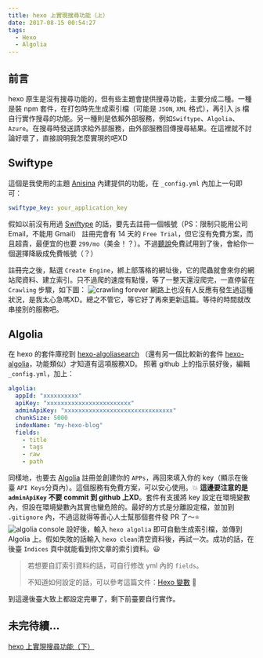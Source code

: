 ```yaml
---
title: hexo 上實現搜尋功能（上）
date: 2017-08-15 00:54:27
tags:
  - Hexo
  - Algolia
---
```

## 前言
hexo 原生是沒有搜尋功能的，但有些主題會提供搜尋功能，主要分成二種。一種是裝 npm 套件，在打包時先生成索引檔（可能是 `JSON`, `XML` 格式），再引入 js 檔自行實作搜尋的功能。另一種則是依賴外部服務，例如`Swiftype`、`Algolia`、`Azure`。在搜尋時發送請求給外部服務，由外部服務回傳搜尋結果。在這裡就不討論好壞了，直接說明我怎麼實現的吧XD

## Swiftype
這個是我使用的主題 [Anisina](https://github.com/Haojen/hexo-theme-Anisina) 內建提供的功能，在 `_config.yml` 內加上一句即可：
```yml
swiftype_key: your_application_key
```
假如以前沒有用過 [Swiftype](https://swiftype.com/) 的話，要先去註冊一個帳號（PS：限制只能用公司 Email，不能用 Gmail）
註冊完會有 14 天的 `Free Trial`，但它沒有免費方案，而且超貴，最便宜的也要 `299/mo`（美金！？）。不過[聽說](http://www.jerryfu.net/post/search-engine-for-hexo-with-swiftype-v2.html)免費試用到了後，會給你一個選擇降級成免費帳號（？）

註冊完之後，點選 `Create Engine`，綁上部落格的網址後，它的爬蟲就會來你的網站爬資料、建立索引。只不過爬的速度有點慢，等了一整天還沒爬完，一直停留在 `Crawling` 步驟，如下圖：
![crawling forever](https://user-images.githubusercontent.com/4011729/29283635-27d45c4c-815a-11e7-9416-281db6c5b2f0.png)
網路上也沒有人反應有發生過這種狀況，是我太心急嗎XD。總之不管它，等它好了再來更新這篇。等待的時間就改串接別的服務吧。

## Algolia
在 hexo 的套件庫挖到 [hexo-algoliasearch](https://github.com/LouisBarranqueiro/hexo-algoliasearch) 
（還有另一個比較新的套件 [hexo-algolia](https://github.com/oncletom/hexo-algolia)，功能類似）才知道有這項服務XD。
照著 github 上的指示裝好後，編輯 `_config.yml`，加上：
```yml
algolia:
  appId: "xxxxxxxxxx"
  apiKey: "xxxxxxxxxxxxxxxxxxxxxxxx"
  adminApiKey: "xxxxxxxxxxxxxxxxxxxxxxxxxxxxxxx"
  chunkSize: 5000
  indexName: "my-hexo-blog"
  fields:
    - title
    - tags
    - raw
    - path
```
同樣地，也要去 [Algolia](https://www.algolia.com/) 註冊並創建你的 `APPs`，再回來填入你的 key（顯示在後臺 `API Keys`分頁內）。這個服務有免費方案，可以安心使用。💥 **這邊要注意的是 `adminApiKey` 不要 commit 到 github 上XD**。套件有支援將 key 設定在環境變數內，但設在環境變數內其實也蠻危險的。最好的方式是分離設定檔，並加到 `.gitignore` 內，不過這就得等善心人士幫那個套件發 PR 了～⭐
![algolia console](https://user-images.githubusercontent.com/4011729/29285221-577630c8-8160-11e7-8ccc-eb08c8e3f208.png)
設好後，輸入 `hexo algolia` 即可自動生成索引檔，並傳到 Algolia 上。假如失敗的話輸入 `hexo clean`清空資料後，再試一次。成功的話，在後臺 `Indices` 頁中就能看到你文章的索引資料。😃

> 若想要自訂索引資料的話，可自行修改 yml 內的 `fields`。
> 
> 不知道如何設定的話，可以參考這篇文件：[Hexo 變數](https://hexo.io/zh-tw/docs/variables.html) 👀

到這邊後臺大致上都設定完畢了，剩下前臺要自行實作。
## 未完待續...
[hexo 上實現搜尋功能（下）](/blog/2017/08/18/hexo-%E4%B8%8A%E5%AF%A6%E7%8F%BE%E6%90%9C%E5%B0%8B%E5%8A%9F%E8%83%BD%EF%BC%88%E4%B8%8B%EF%BC%89/)







